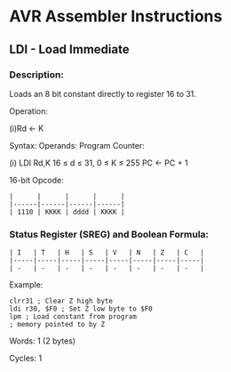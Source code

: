 AVR Assembler Instructions
==========================

LDI - Load Immediate
--------------------

### Description:

Loads an 8 bit constant directly to register 16 to 31.

Operation:

(i)Rd ← K

Syntax: Operands: Program Counter:

(i) LDI Rd,K 16 ≤ d ≤ 31, 0 ≤ K ≤ 255 PC ← PC + 1

16-bit Opcode:

```
|      |      |      |      |
|------|------|------|------|
| 1110 | KKKK | dddd | KKKK |
```
### Status Register (SREG) and Boolean Formula:

```
| I   | T   | H   | S   | V   | N   | Z   | C   |
|-----|-----|-----|-----|-----|-----|-----|-----|
| -   | -   | -   | -   | -   | -   | -   | -   |
```
Example:

``` programlisting
clrr31 ; Clear Z high byte
ldi r30, $F0 ; Set Z low byte to $F0
lpm ; Load constant from program
; memory pointed to by Z
```

Words: 1 (2 bytes)

Cycles: 1
